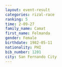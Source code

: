 ```yaml
---
layout: event-result 
categories: rizal-race 
ranking: 5
time: 2-09-27
family_name: Camat
first_name: Felmanda
gender: Female
birthdate: 1982-05-11
nationality: PHI
bib_number: 1201
city: San Fernando City
---
```

